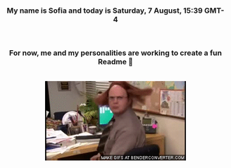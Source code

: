 


<div align="center">
<h3 >My name is Sofia and today is Saturday, 7 August, 15:39 GMT-4</h3><br>
<h3 >For now, me and my personalities are working to create a fun Readme 👋
</h3><br>
<img src='img/dwight.gif' alt='working...'/>
</div>

